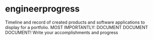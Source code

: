# engineerprogress
Timeline and record of created products and software applications to display for a portfolio.
MOST IMPORTANTLY: DOCUMENT DOCUMENT DOCUMENT! Write your accomplishments and progress
